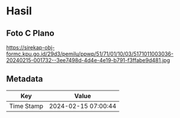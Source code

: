 # Hasil

## Foto C Plano

https://sirekap-obj-formc.kpu.go.id/29d3/pemilu/ppwp/51/71/01/10/03/5171011003036-20240215-001732--3ee7498d-4d4e-4e19-b791-f3ffabe9d481.jpg


## Metadata

| Key        | Value               |
| ---------- | ------------------- |
| Time Stamp | 2024-02-15 07:00:44 |



